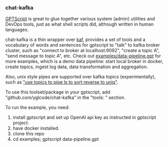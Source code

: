 ### chat-kafka

[GPTScript](https://github.com/gptscript-ai/gptscript) is great to glue together various system (admin) utilities and DevOps tools, just as what shell scripts did, although written in human languages.

chat-kafka is a thin wrapper over [kaf](https://github.com/birdayz/kaf), provides a set of tools and a vocabulary of words and sentences for gptscript to "talk" to kafka broker cluster, such as "connect to broker at localhost:9092", "create a topic A", "send message to topic A", etc. Check out [examples/data-pipeline.gpt](https://github.com/yglcode/chat-kafka/blob/main/examples/data-pipeline.gpt) for more examples, which is a demo data pipeline: start local broker in docker, create topics, ingest log data, data transformation and aggregation.

Also, unix style pipes are supported over kafka topics (experimentally), such as ["use topics to pipe ls to sort reverse to uniq"](https://github.com/yglcode/chat-kafka/blob/main/examples/pipe_thru_kafka.gpt). 

To use this toolset/package in your gptscript, add "github.com/yglcode/chat-kafka" in the "tools: " section.

To run the example, you need:
1. install gptscript and set up OpenAI api key as instructed in gptscript project.
2. have docker installed.
3. clone this repo
4. cd examples; gptscript data-pipeline.gpt
